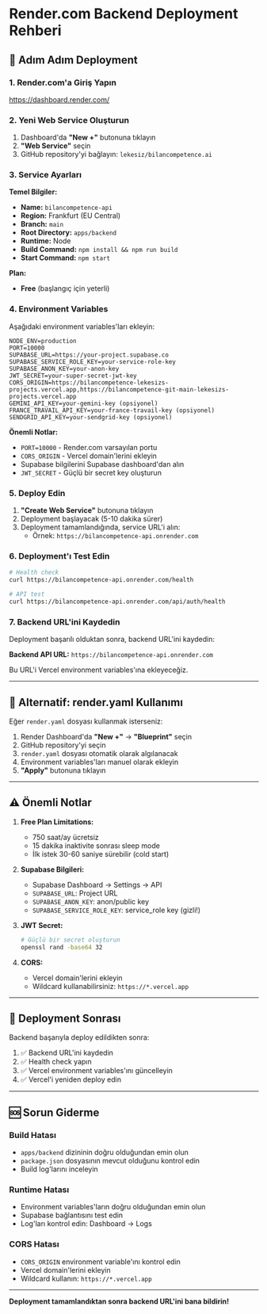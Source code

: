 # Render.com Backend Deployment Rehberi

## 🚀 Adım Adım Deployment

### 1. Render.com'a Giriş Yapın
https://dashboard.render.com/

### 2. Yeni Web Service Oluşturun
1. Dashboard'da **"New +"** butonuna tıklayın
2. **"Web Service"** seçin
3. GitHub repository'yi bağlayın: `lekesiz/bilancompetence.ai`

### 3. Service Ayarları

**Temel Bilgiler:**
- **Name:** `bilancompetence-api`
- **Region:** Frankfurt (EU Central)
- **Branch:** `main`
- **Root Directory:** `apps/backend`
- **Runtime:** Node
- **Build Command:** `npm install && npm run build`
- **Start Command:** `npm start`

**Plan:**
- **Free** (başlangıç için yeterli)

### 4. Environment Variables

Aşağıdaki environment variables'ları ekleyin:

```
NODE_ENV=production
PORT=10000
SUPABASE_URL=https://your-project.supabase.co
SUPABASE_SERVICE_ROLE_KEY=your-service-role-key
SUPABASE_ANON_KEY=your-anon-key
JWT_SECRET=your-super-secret-jwt-key
CORS_ORIGIN=https://bilancompetence-lekesizs-projects.vercel.app,https://bilancompetence-git-main-lekesizs-projects.vercel.app
GEMINI_API_KEY=your-gemini-key (opsiyonel)
FRANCE_TRAVAIL_API_KEY=your-france-travail-key (opsiyonel)
SENDGRID_API_KEY=your-sendgrid-key (opsiyonel)
```

**Önemli Notlar:**
- `PORT=10000` - Render.com varsayılan portu
- `CORS_ORIGIN` - Vercel domain'lerini ekleyin
- Supabase bilgilerini Supabase dashboard'dan alın
- `JWT_SECRET` - Güçlü bir secret key oluşturun

### 5. Deploy Edin

1. **"Create Web Service"** butonuna tıklayın
2. Deployment başlayacak (5-10 dakika sürer)
3. Deployment tamamlandığında, service URL'i alın:
   - Örnek: `https://bilancompetence-api.onrender.com`

### 6. Deployment'ı Test Edin

```bash
# Health check
curl https://bilancompetence-api.onrender.com/health

# API test
curl https://bilancompetence-api.onrender.com/api/auth/health
```

### 7. Backend URL'ini Kaydedin

Deployment başarılı olduktan sonra, backend URL'ini kaydedin:

**Backend API URL:** `https://bilancompetence-api.onrender.com`

Bu URL'i Vercel environment variables'ına ekleyeceğiz.

---

## 🔧 Alternatif: render.yaml Kullanımı

Eğer `render.yaml` dosyası kullanmak isterseniz:

1. Render Dashboard'da **"New +"** → **"Blueprint"** seçin
2. GitHub repository'yi seçin
3. `render.yaml` dosyası otomatik olarak algılanacak
4. Environment variables'ları manuel olarak ekleyin
5. **"Apply"** butonuna tıklayın

---

## ⚠️ Önemli Notlar

1. **Free Plan Limitations:**
   - 750 saat/ay ücretsiz
   - 15 dakika inaktivite sonrası sleep mode
   - İlk istek 30-60 saniye sürebilir (cold start)

2. **Supabase Bilgileri:**
   - Supabase Dashboard → Settings → API
   - `SUPABASE_URL`: Project URL
   - `SUPABASE_ANON_KEY`: anon/public key
   - `SUPABASE_SERVICE_ROLE_KEY`: service_role key (gizli!)

3. **JWT Secret:**
   ```bash
   # Güçlü bir secret oluşturun
   openssl rand -base64 32
   ```

4. **CORS:**
   - Vercel domain'lerini ekleyin
   - Wildcard kullanabilirsiniz: `https://*.vercel.app`

---

## 📝 Deployment Sonrası

Backend başarıyla deploy edildikten sonra:

1. ✅ Backend URL'ini kaydedin
2. ✅ Health check yapın
3. ✅ Vercel environment variables'ını güncelleyin
4. ✅ Vercel'i yeniden deploy edin

---

## 🆘 Sorun Giderme

### Build Hatası
- `apps/backend` dizininin doğru olduğundan emin olun
- `package.json` dosyasının mevcut olduğunu kontrol edin
- Build log'larını inceleyin

### Runtime Hatası
- Environment variables'ların doğru olduğundan emin olun
- Supabase bağlantısını test edin
- Log'ları kontrol edin: Dashboard → Logs

### CORS Hatası
- `CORS_ORIGIN` environment variable'ını kontrol edin
- Vercel domain'lerini ekleyin
- Wildcard kullanın: `https://*.vercel.app`

---

**Deployment tamamlandıktan sonra backend URL'ini bana bildirin!**

